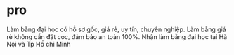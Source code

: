 # pro
Làm bằng đại học có hồ sơ gốc, giá rẻ, uy tín, chuyên nghiệp. Làm bằng giá rẻ không cần đặt cọc, đảm bảo an toàn 100%. Nhận làm bằng đại học tại Hà Nội và Tp Hồ chi Minh
